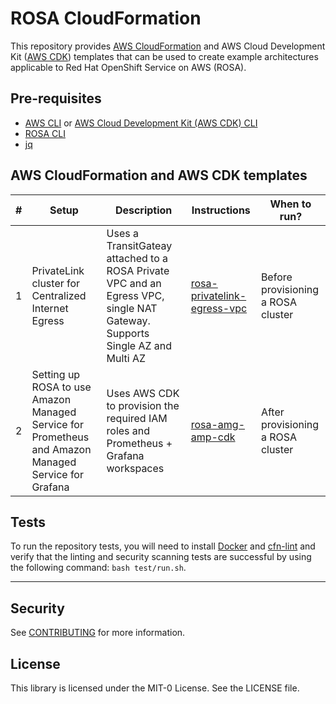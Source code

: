 # ROSA CloudFormation

This repository provides [AWS CloudFormation](https://aws.amazon.com/cloudformation/) and AWS Cloud Development Kit ([AWS CDK](https://aws.amazon.com/cdk/)) templates that can be used to create example architectures applicable to Red Hat OpenShift Service on AWS (ROSA).

## Pre-requisites

- [AWS CLI](https://docs.aws.amazon.com/cli/latest/userguide/getting-started-install.html) or [AWS Cloud Development Kit (AWS CDK) CLI](https://docs.aws.amazon.com/cdk/v2/guide/cli.html)
- [ROSA CLI](https://github.com/openshift/rosa/releases)
- [jq](https://stedolan.github.io/jq/download/0)

## AWS CloudFormation and AWS CDK templates

| #   | Setup                                               | Description                                                                               | Instructions              | When to run? |
| --- | --------------------------------------------------- | ----------------------------------------------------------------------------------------- | ------------------------- | ------------ |
| 1   | PrivateLink cluster for Centralized Internet Egress | Uses a TransitGateay attached to a ROSA Private VPC and an Egress VPC, single NAT Gateway. Supports Single AZ and Multi AZ | [rosa-privatelink-egress-vpc](templates/cloudformation/privatelink/README.md) |Before provisioning a ROSA cluster |
| 2   | Setting up ROSA to use Amazon Managed Service for Prometheus and Amazon Managed Service for Grafana  | Uses AWS CDK to provision the required IAM roles and Prometheus + Grafana workspaces | [rosa-amg-amp-cdk](templates/cdk/amg-amp/README.md) | After provisioning a ROSA cluster |

## Tests

To run the repository tests, you will need to install [Docker](https://docs.docker.com/get-docker/) and [cfn-lint](https://github.com/aws-cloudformation/cfn-lint) and verify that the linting and security scanning tests are successful by using the following command: `bash test/run.sh`.

---

## Security

See [CONTRIBUTING](CONTRIBUTING.md#security-issue-notifications) for more information.

## License

This library is licensed under the MIT-0 License. See the LICENSE file.
